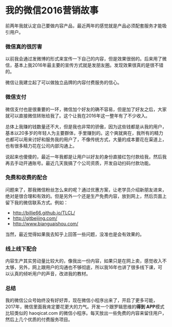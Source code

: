 # 我的微信2016营销故事

前两年我就认定自己要做内容产品，最近两年的感觉就是产品必须配套服务才能吸引用户。

### 微信真的很厉害

以前我会通过发微博的形式来宣传一下自己的内容，但是效果很弱的。后来用了微信，基本上我2016年最主要的宣传方式就是发朋友圈。发现效果很真的是很不错的。

微信让我建立起了可以做独立品牌的内容付费服务的信心。

### 微信支付

微信支付也是很重要的一环，微信加个好友的确不容易，但是加了好友之后，大家就可以直接微信转账给我了。这个让我在2016年这一整年有了不少收入。

总体上我赚的钱数量还不大，但是我也非常的骄傲，因为这些钱都是从我的用户，基本以20多岁的年轻人为主要群体，手里赚到的。这个爽就爽在，我所有的精力也都可以用来讨好和服务我的用户了，不像传统方式，大量的成本要花在渠道上，也有很多精力花在公司内部沟通上。

说起来也傻傻的，最近一年我都是让用户以好友的身份直接红包付款给我，然后我再去手动开通账号。最近几天我搞了个公司资质，开发自动扫码付款功能。

### 免费和收费的配合

问题来了，那我微信粉丝怎么来的呢？通过优惠方案，让老学员介绍新朋友进来，绝对是很合理和有效的。但是另外一个还是生产免费内容，放到网上，然后页面上留下我的微信联系方式。例如：

- http://billie66.github.io/TLCL/
- http://gitbeijing.com/
- http://www.bianguaishou.com/

当然，最近觉得如果我去知乎上回答一些问题，没准也是会有效果的。

### 线上线下配合

内容生产其实劳动量比较大的，像我出一份内容，如果只是在网上卖，感觉收入不太够，另外，网上跟用户的沟通也不够彻底，所以我16年也讲了很多线下课，可以认真的倾听用户的声音，改进我的教材。


### 总结

我的微信公众号始终没有好好弄，现在微信小程序出来了，开启了更多可能，2017年，微信里面我肯定要花更大的力气。开发一个跟罗辑思维的**得到 APP**模式比较类似的 haoqicat.com 的微信小程序。每天放出一些免费的内容来留住用户，然后上几个优质的付费服务项目。

